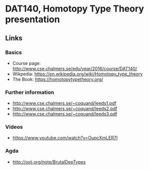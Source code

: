 # DAT140, Homotopy Type Theory presentation

## Links

### Basics 

+ Course page: http://www.cse.chalmers.se/edu/year/2016/course/DAT140/
+ Wikpedia: https://en.wikipedia.org/wiki/Homotopy_type_theory
+ The Book: https://homotopytypetheory.org/

### Further information

+ http://www.cse.chalmers.se/~coquand/leeds1.pdf
+ http://www.cse.chalmers.se/~coquand/leeds2.pdf
+ http://www.cse.chalmers.se/~coquand/leeds3.pdf

### Videos
+ https://www.youtube.com/watch?v=OupcXmLER7I

### Agda
+ http://oxij.org/note/BrutalDepTypes
